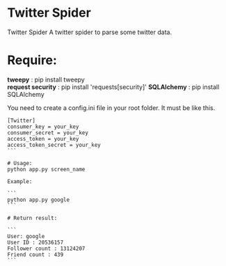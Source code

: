 # Twitter Spider
Twitter Spider
A twitter spider to parse some twitter data.

# Require:
<strong>tweepy</strong> : pip install tweepy<br>
<strong>request security</strong> : pip install 'requests[security]'
<strong>SQLAlchemy</strong> : pip install SQLAlchemy

You need to create a config.ini file in your root folder. It must be like this.

````
[Twitter]
consumer_key = your_key
consumer_secret = your_key
access_token = your_key
access_token_secret = your_key
```

# Usage:
python app.py screen_name

Example:

```
python app.py google
```

# Return result:

```
User: google
User ID : 20536157
Follower count : 13124207
Friend count : 439
```
